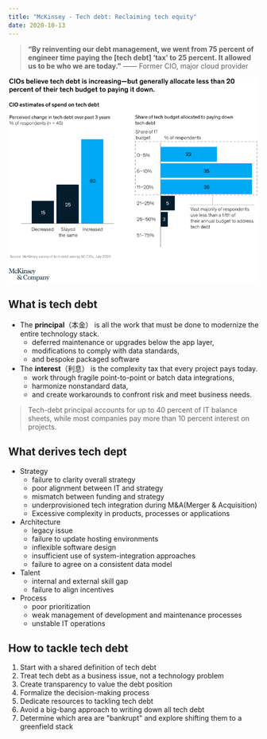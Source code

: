 ```yaml
---
title: "McKinsey - Tech debt: Reclaiming tech equity"
date: 2020-10-13
---
```


> **“By reinventing our debt management, we went from 75 percent of engineer time paying the [tech debt] ‘tax’ to 25 percent. It allowed us to be who we are today.”** 
> —— Former CIO, major cloud provider


![Tech Debt Trends](../../../static/images/notes/mk/tech-debt/tech-debt-trends.png 'Tech Debt Trends')

## What is tech debt

- The **principal**（本金） is all the work that must be done to modernize the entire technology stack.
  - deferred maintenance or upgrades below the app layer,
  - modifications to comply with data standards,
  - and bespoke packaged software
- The **interest**（利息） is the complexity tax that every project pays today.
  - work through fragile point-to-point or batch data integrations,
  - harmonize nonstandard data,
  - and create workarounds to confront risk and meet business needs.

> Tech-debt principal accounts for up to 40 percent of IT balance sheets, while most companies pay more than 10 percent interest on projects.

## What derives tech dept

- Strategy
  - failure to clarity overall strategy
  - poor alignment between IT and strategy
  - mismatch between funding and strategy
  - underprovisioned tech integration during M&A(Merger & Acquisition)
  - Excessive complexity in products, processes or applications
- Architecture
  - legacy issue
  - failure to update hosting environments
  - inflexible software design
  - insufficient use of system-integration approaches
  - failure to agree on a consistent data model
- Talent
  - internal and external skill gap
  - failure to align incentives
- Process
  - poor prioritization
  - weak management of development and maintenance processes
  - unstable IT operations

## How to tackle tech debt

1. Start with a shared definition of tech debt
2. Treat tech debt as a business issue, not a technology problem
3. Create transparency to value the debt position
4. Formalize the decision-making process
5. Dedicate resources to tackling tech debt
6. Avoid a big-bang approach to writing down all tech debt
7. Determine which area are "bankrupt" and explore shifting them to a greenfield stack





